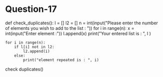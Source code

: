 # Question-17
def check_duplicates():
    l = []
    l2 = []
    n = int(input("Please enter the number of elements you wish to add to the list  :  "))
    for i in range(n):
        x = int(input("Enter element  :"))
        l.append(x)
    print("Your entered list is : ", l )

    for i in range(n):
        if l[i] not in l2:
            l2.append(i)
        else:
            print("element repeated is : ", i)
check duplicates()

